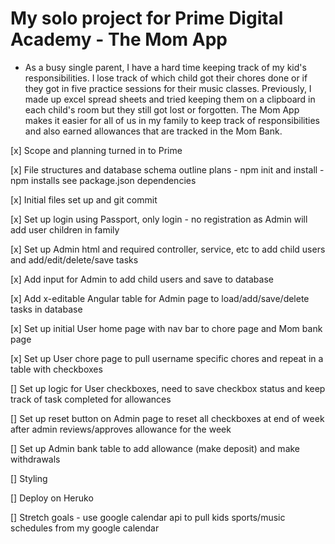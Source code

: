 My solo project for Prime Digital Academy - The Mom App
=======================================================
*  As a busy single parent, I have a hard time keeping track of my kid's responsibilities.  I lose track
of which child got their chores done or if they got in five practice sessions for their music classes.
Previously, I made up excel spread sheets and tried keeping them on a clipboard in each child's room but they still
got lost or forgotten.  The Mom App makes it easier for all of us in my family to keep track of responsibilities and
also earned allowances that are tracked in the Mom Bank.

[x] Scope and planning turned in to Prime

[x] File structures and database schema outline plans
    - npm init and install
    - npm installs see package.json dependencies

[x] Initial files set up and git commit

[x] Set up login using Passport, only login - no registration as Admin will add user children in family

[x] Set up Admin html and required controller, service, etc to add child users and add/edit/delete/save tasks

[x] Add input for Admin to add child users and save to database

[x] Add x-editable Angular table for Admin page to load/add/save/delete tasks in database

[x] Set up initial User home page with nav bar to chore page and Mom bank page

[x] Set up User chore page to pull username specific chores and repeat in a table with checkboxes

[] Set up logic for User checkboxes, need to save checkbox status and keep track of task completed for allowances

[] Set up reset button on Admin page to reset all checkboxes at end of week after admin reviews/approves allowance for the week

[] Set up Admin bank table to add allowance (make deposit) and make withdrawals

[] Styling

[] Deploy on Heruko

[] Stretch goals - use google calendar api to pull kids sports/music schedules from my google calendar
